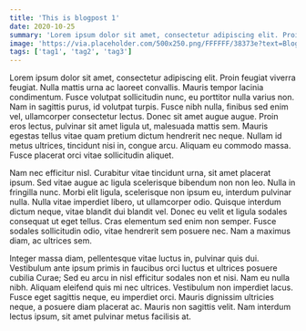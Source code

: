 ```yaml
---
title: 'This is blogpost 1'
date: 2020-10-25
summary: 'Lorem ipsum dolor sit amet, consectetur adipiscing elit. Proin feugiat viverra feugiat. Nulla mattis urna ac laoreet convallis. Mauris tempor lacinia condimentum. Fusce volutpat sollicitudin nunc, eu porttitor nulla varius non. Nam in sagittis purus, id volutpat turpis. Fusce nibh nulla, finibus sed enim vel, ullamcorper consectetur lectus. Donec sit amet augue augue. Proin eros lectus, pulvinar sit amet ligula ut, malesuada mattis sem. Mauris egestas tellus vitae quam pretium dictum hendrerit nec neque. Nullam id metus ultrices, tincidunt nisi in, congue arcu. Aliquam eu commodo massa. Fusce placerat orci vitae sollicitudin aliquet.'
image: 'https://via.placeholder.com/500x250.png/FFFFFF/38373e?text=Blogpost 1'
tags: ['tag1', 'tag2', 'tag3']
---
```


Lorem ipsum dolor sit amet, consectetur adipiscing elit. Proin feugiat viverra feugiat. Nulla mattis urna ac laoreet convallis. Mauris tempor lacinia condimentum. Fusce volutpat sollicitudin nunc, eu porttitor nulla varius non. Nam in sagittis purus, id volutpat turpis. Fusce nibh nulla, finibus sed enim vel, ullamcorper consectetur lectus. Donec sit amet augue augue. Proin eros lectus, pulvinar sit amet ligula ut, malesuada mattis sem. Mauris egestas tellus vitae quam pretium dictum hendrerit nec neque. Nullam id metus ultrices, tincidunt nisi in, congue arcu. Aliquam eu commodo massa. Fusce placerat orci vitae sollicitudin aliquet.

Nam nec efficitur nisl. Curabitur vitae tincidunt urna, sit amet placerat ipsum. Sed vitae augue ac ligula scelerisque bibendum non non leo. Nulla in fringilla nunc. Morbi elit ligula, scelerisque non ipsum eu, interdum pulvinar nulla. Nulla vitae imperdiet libero, ut ullamcorper odio. Quisque interdum dictum neque, vitae blandit dui blandit vel. Donec eu velit et ligula sodales consequat ut eget tellus. Cras elementum sed enim non semper. Fusce sodales sollicitudin odio, vitae hendrerit sem posuere nec. Nam a maximus diam, ac ultrices sem.

Integer massa diam, pellentesque vitae luctus in, pulvinar quis dui. Vestibulum ante ipsum primis in faucibus orci luctus et ultrices posuere cubilia Curae; Sed eu arcu in nisl efficitur sodales non et nisi. Nam eu nulla nibh. Aliquam eleifend quis mi nec ultrices. Vestibulum non imperdiet lacus. Fusce eget sagittis neque, eu imperdiet orci. Mauris dignissim ultricies neque, a posuere diam placerat ac. Mauris non sagittis velit. Nam interdum lectus ipsum, sit amet pulvinar metus facilisis at.
